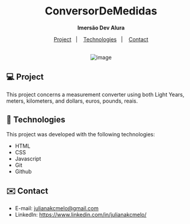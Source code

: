 <div align="center">
  
# ConversorDeMedidas <br>
**Imersão Dev Alura** <br>

</div>

<p align="center">
  <a href="#-project">Project</a>&nbsp;&nbsp;&nbsp;|&nbsp;&nbsp;&nbsp;
  <a href="#-tech">Technologies</a>&nbsp;&nbsp;&nbsp;|&nbsp;&nbsp;&nbsp;
  <a href="#-contact">Contact</a><br><br>
</p>


<div align="center">
  
![image](https://github.com/julianakcmelo/ConversorDeMedidas/assets/168940325/542f6c74-c02c-4bd0-a9ba-17008730fb43)

</div>

<div id="-project">

## :computer: Project

This project concerns a measurement converter using both Light Years, meters, kilometers, and dollars, euros, pounds, reais.

</div>

<div id="-tech">

## :rocket: Technologies

This project was developed with the following technologies:

- HTML  
- CSS
- Javascript
- Git
- Github

</div>

<div id="-contact">

## :envelope: Contact

- E-mail: julianakcmelo@gmail.com
- LinkedIn: https://www.linkedin.com/in/julianakcmelo/

</div>
